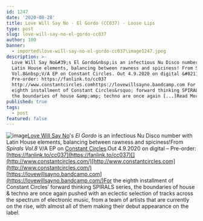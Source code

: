 ```yaml
---
id: 1247
date: '2020-08-28'
title: Love Will Say No - El Gordo (CC037) - Loose Lips
type: post
slug: love-will-say-no-el-gordo-cc037
author: 100
banner:
  - imported\love-will-say-no-el-gordo-cc037\image1247.jpeg
description: >-
  Love Will Say No&#39;s El Gordo&nbsp;is an infectious Nu Disco number with
  Latin House elements, balancing between rawness and spiciness! From Spirals
  Vol.8&nbsp;V/A EP on Constant Circles. Out 4.9.2020 on digital &#8211;
  Pre-order: https://fanlink.to/cc037
  http://www.constantcircles.comhttps://lovewillsayno.bandcamp.com For the
  eighth installment of Constant Circles&rsquo; forward thinking SPIRALS series,
  the boundaries of house &amp;amp; techno are once again [...]Read More...
published: true
tags:
  - post
featured: false
---
```

![image](../imported\love-will-say-no-el-gordo-cc037\image1247.jpeg)[Love Will Say No](https://lovewillsayno.bandcamp.com/)'s _El Gordo_ is an infectious Nu Disco number with Latin House elements, balancing between rawness and spiciness!From _Spirals Vol.8_ V/A EP on [Constant Circles](http://www.constantcircles.com/).Out 4.9.2020 on digital – Pre-order: [](https://www.beatport.com/label/constant-circles/49953)[](https://fanlink.to/cc037)[https://fanlink.to/cc037](https://fanlink.to/cc037)[](http://www.constantcircles.com/)[http://www.constantcircles.com](http://www.constantcircles.com/)  
[](https://lovewillsayno.bandcamp.com/)[https://lovewillsayno.bandcamp.com](https://lovewillsayno.bandcamp.com/)For the eighth installment of Constant Circles’ forward thinking SPIRALS series, the boundaries of house &amp; techno are once again pushed with an eclectic selection of tracks across the spectrum of electronic music, from a team of artists that are currently on the rise, with almost all of them making their debut appearance on the label.